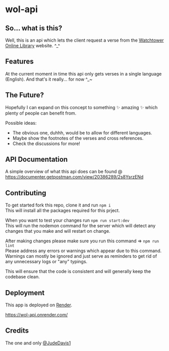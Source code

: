 # wol-api

## So... what is this?

Well, this is an api which lets the client request a verse from the [Watchtower Online Library](https://wol.jw.org/en/wol/h/r1/lp-e) website. ^\_^

## Features

At the current moment in time this api only gets verses in a single language (English).
And that's it really... for now ^\_~

## The Future?

Hopefully I can expand on this concept to something ✨ amazing ✨ which plenty of people can benefit from.

Possible ideas:

-   The obvious one, duhhh, would be to allow for different languages.
-   Maybe show the footnotes of the verses and cross references.
-   Check the discussions for more!

## API Documentation

A simple overview of what this api does can be found @ https://documenter.getpostman.com/view/20386289/2s8YsrzENd

## Contributing

To get started fork this repo, clone it and run `npm i`  
This will install all the packages required for this prject.

When you want to test your changes run `npm run start:dev`  
This will run the nodemon command for the server which will detect any changes that you make and will restart on change.

After making changes please make sure you run this command => `npm run lint`  
Please address any errors or warnings which appear due to this command. Warnings can mostly be ignored and just serve as reminders to get rid of any unnecessary logs or "any" typings.

This will ensure that the code is consistent and will generally keep the codebase clean.

## Deployment

This app is deployed on [Render](https://render.com/).

https://wol-api.onrender.com/

## Credits

The one and only [@JudeDavis1](https://github.com/JudeDavis1)
